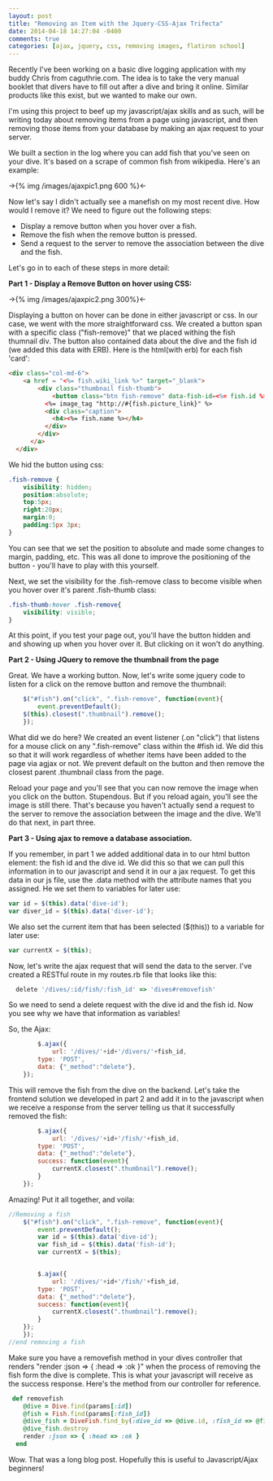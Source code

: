 ```yaml
---
layout: post
title: "Removing an Item with the Jquery-CSS-Ajax Trifecta"
date: 2014-04-18 14:27:04 -0400
comments: true
categories: [ajax, jquery, css, removing images, flatiron school]
---
```


Recently I've been working on a basic dive logging application with my buddy Chris from caguthrie.com. The idea is to take the very manual booklet that divers have to fill out after a dive and bring it online. Similar products like this exist, but we wanted to make our own. 

I'm using this project to beef up my javascript/ajax skills and as such, will be writing today about removing items from a page using javascript, and then removing those items from your database by making an ajax request to your server.

We built a section in the log where you can add fish that you've seen on your dive. It's based on a scrape of common fish from wikipedia. Here's an example:

->{% img /images/ajaxpic1.png 600 %}<-

<!-- more -->

Now let's say I didn't actually see a manefish on my most recent dive. How would I remove it? We need to figure out the following steps:

+ Display a remove button when you hover over a fish.
+ Remove the fish when the remove button is pressed.
+ Send a request to the server to remove the association between the dive and the fish.

Let's go in to each of these steps in more detail:

**Part 1 - Display a Remove Button on hover using CSS:**

->{% img /images/ajaxpic2.png 300%}<-


Displaying a button on hover can be done in either javascript or css. In our case, we went with the more straightforward css. We created a button span with a specific class ("fish-remove)" that we placed withing the fish thumnail div. The button also contained data about the dive and the fish id (we added this data with ERB). Here is the html(with erb) for each fish 'card':

```html
<div class="col-md-6">
    <a href = "<%= fish.wiki_link %>" target="_blank">
	    <div class="thumbnail fish-thumb">
	    	<button class="btn fish-remove" data-fish-id=<%= fish.id %>, data-dive-id=<%= @dive.id %>>X</button>
	      <%= image_tag "http://#{fish.picture_link}" %>
	      <div class="caption">
	        <h4><%= fish.name %></h4>
	      </div>
	    </div>
	  </a>
  </div>
```

 We hid the button using css:

```css
.fish-remove {
	visibility: hidden;
	position:absolute;
	top:5px;
	right:20px;
	margin:0;
	padding:5px 3px;
}

```

You can see that we set the position to absolute and made some changes to margin, padding, etc. This was all done to improve the positioning of the button - you'll have to play with this yourself.

Next, we set the visibility for the .fish-remove class to become visible when you hover over it's parent .fish-thumb class:

```css
.fish-thumb:hover .fish-remove{
	visibility: visible;
}
```

At this point, if you test your page out, you'll have the button hidden and and showing up when you hover over it. But clicking on it won't do anything.

**Part 2 - Using JQuery to remove the thumbnail from the page**

Great. We have a working button. Now, let's write some jquery code to listen for a click on the remove button and remove the thumbnail:

```javascript
	$("#fish").on("click", ".fish-remove", function(event){
		event.preventDefault();
    $(this).closest(".thumbnail").remove();
	});
```

What did we do here? We created an event listener (.on "click") that listens for a mouse click on any ".fish-remove" class within the #fish id. We did this so that it will work regardless of whether items have been added to the page via agjax or not. We prevent default on the button and then remove the closest parent .thumbnail class from the page.

Reload your page and you'll see that you can now remove the image when you click on the button. Stupendous. But if you reload again, you'll see the image is still there. That's because you haven't actually send a request to the server to remove the association between the image and the dive. We'll do that next, in part three.

**Part 3 - Using ajax to remove a database association.**

If you remember, in part 1 we added additional data in to our html button element: the fish id and the dive id. We 
did this so that we can pull this information in to our javascript and send it in our a jax request. To get this data in our js file, use the .data method with the attribute names that you assigned. He we set them to variables for later use:

```javascript
var id = $(this).data('dive-id');
var diver_id = $(this).data('diver-id');
```

We also set the current item that has been selected ($(this)) to a variable for later use:

```javascript
var currentX = $(this);
```

Now, let's write the ajax request that will send  the data to the server. I've created a RESTful route in my routes.rb file that looks like this:

```ruby
  delete '/dives/:id/fish/:fish_id' => 'dives#removefish'
```

So we need to send a delete request with the dive id and the fish id. Now you see why we have that information as variables!

So, the Ajax:

```javascript
		$.ajax({
			url: '/dives/'+id+'/divers/'+fish_id,
    	type: 'POST',
    	data: {"_method":"delete"},
    });
```

This will remove the fish from the dive on the backend. Let's take the frontend solution we developed in part 2 and add it in to the javascript when we receive a  response from the server telling us that it successfully removed the fish:
```javascript
		$.ajax({
			url: '/dives/'+id+'/fish/'+fish_id,
    	type: 'POST',
    	data: {"_method":"delete"},
    	success: function(event){
    		currentX.closest(".thumbnail").remove();
    	}
    });
```

Amazing! Put it all together, and voila:

```javascript
//Removing a fish
	$("#fish").on("click", ".fish-remove", function(event){
		event.preventDefault();
		var id = $(this).data('dive-id');
		var fish_id = $(this).data('fish-id');
		var currentX = $(this);


		$.ajax({
			url: '/dives/'+id+'/fish/'+fish_id,
    	type: 'POST',
    	data: {"_method":"delete"},
    	success: function(event){
    		currentX.closest(".thumbnail").remove();
    	}
    });
	});
//end removing a fish
```

Make sure you have a removefish method in your dives controller that renders "render :json => { :head => :ok }" when the process of removing the fish form the dive is complete. This is what your javascript will receive as the success response. Here's the method from our controller for reference.

```ruby
 def removefish
    @dive = Dive.find(params[:id])
    @fish = Fish.find(params[:fish_id])
    @dive_fish = DiveFish.find_by(:dive_id => @dive.id, :fish_id => @fish.id)
    @dive_fish.destroy
    render :json => { :head => :ok }
  end
```

Wow. That was a long blog post. Hopefully this is useful to Javascript/Ajax beginners!

